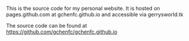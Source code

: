 This is the source code for my personal website.
It is hosted on pages.github.com at
	gchenfc.github.io
and accessible via
	gerrysworld.tk

The source code can be found at
	https://github.com/gchenfc/gchenfc.github.io
